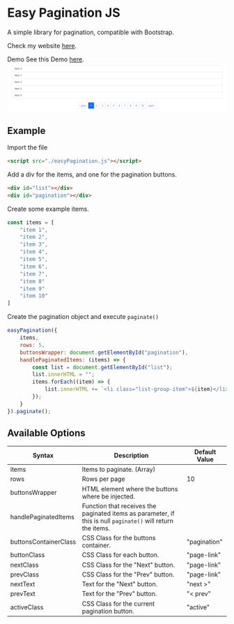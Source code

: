 # Easy Pagination JS
A simple library for pagination, compatible with Bootstrap.

Check my website [here](https://wilfredopaiz.com/).

Demo
See this Demo [here](https://wpayze.github.io/easyPagination/).
![Demo](./images/demo.png)

## Example
Import the file
```html
<script src="./easyPagination.js"></script>
```

Add a div for the items, and one for the pagination buttons.
```html
<div id="list"></div>
<div id="pagination"></div>
```

Create some example items.
```js
const items = [
    "item 1",
    "item 2",
    "item 3",
    "item 4",
    "item 5",
    "item 6",
    "item 7",
    "item 8"
    "item 9"
    "item 10"
]
```


Create the pagination object and execute `paginate()`
```js
easyPagination({
    items,
    rows: 5,
    buttonsWrapper: document.getElementById("pagination"),
    handlePaginatedItems: (items) => {
        const list = document.getElementById("list");
        list.innerHTML = "";
        items.forEach((item) => {
            list.innerHTML += `<li class="list-group-item">${item}</li>`;
        });
    }
}).paginate();
```


## Available Options
| Syntax      | Description | Default Value|
| ----------- | ----------- | ----------- |
| items |Items to paginate. (Array)|
|rows|Rows per page|10|
|buttonsWrapper|HTML element where the buttons where be injected.|
|handlePaginatedItems|Function that receives the paginated items as parameter, if this is null `paginate()` will return the items.|
|buttonsContainerClass|CSS Class for the buttons container.|"pagination"|
|buttonClass|CSS Class for each button.|"page-link"|
|nextClass|CSS Class for the "Next" button.|"page-link"|
|prevClass|CSS Class for the "Prev" button.|"page-link"|
|nextText|Text for the "Next" button.|"next >"|
|prevText|Text for the "Prev" button.|"< prev"|
|activeClass|CSS Class for the current pagination button.|"active"|
